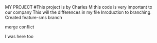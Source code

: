 MY PROJECT
#This project is by Charles M
this code is very important to our company
This will the differences in my file
Inroduction to branching.
Created feature-sms branch

merge conflict 

I was here too
